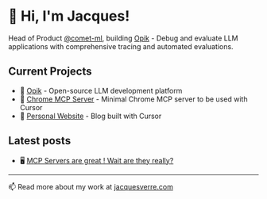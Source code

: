 # 👋 Hi, I'm Jacques!

Head of Product [@comet-ml](https://github.com/comet-ml), building [Opik](https://github.com/comet-ml/opik) - Debug and evaluate LLM applications with comprehensive tracing and automated evaluations.

## Current Projects

- 🚀 [Opik](https://github.com/comet-ml/opik) - Open-source LLM development platform
- 🔧 [Chrome MCP Server](https://github.com/jverre/chrome-mcp-server) - Minimal Chrome MCP server to be used with Cursor
- 📝 [Personal Website](https://github.com/jverre/website) - Blog built with Cursor

## Latest posts

- 🖥️ [MCP Servers are great ! Wait are they really?](https://jacquesverre.com/blog/mcp-servers)

---
📫 Read more about my work at [jacquesverre.com](https://jacquesverre.com)
